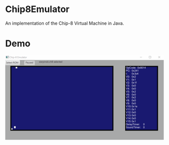 # Chip8Emulator
An implementation of the Chip-8 Virtual Machine in Java.

# Demo
![](res/chip8demo.gif)
